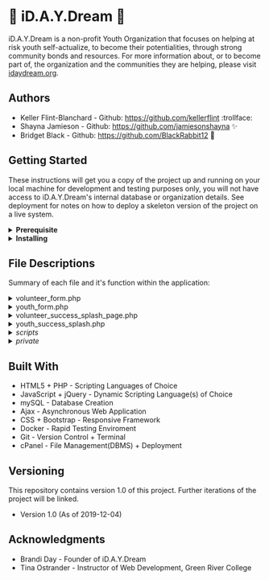 # :blue_heart: iD.A.Y.Dream :blue_heart: #
iD.A.Y.Dream is a non-profit Youth Organization that focuses on helping at risk youth self-actualize, to become their potentialities, through strong community bonds and resources. For more information about, or to become part of, the organization and the communities they are helping, please visit [idaydream.org](https://www.idaydream.org/).

## Authors
* Keller Flint-Blanchard - Github: https://github.com/kellerflint :trollface:
* Shayna Jamieson - Github: https://github.com/jamiesonshayna :sparkles:
* Bridget Black - Github: https://github.com/BlackRabbit12 :rabbit2:

## Getting Started
These instructions will get you a copy of the project up and running on your local machine for development and testing purposes only, you will not have access to iD.A.Y.Dream's internal database or organization details.
See deployment for notes on how to deploy a skeleton version of the project on a live system.

<details>
  <summary><strong>Prerequisite</strong></summary>
    <p>What things you need to install the software and how to install them:

```
IDE of chice (we used PhpStorm)
Docker (optional)
Server (remote host)
```
</p>
</details>

<details>
  <summary><strong>Installing</strong></summary>
    <p>This is a step by step that tells you how to get a development enviroment running on your local machine:

```
Step 1:  Install necessary applications
Step 2:  Clone the iD.A.Y.Dream repository into your own repository/IDE
Step 3:  Reconfigure login and database connection credentials
             * If using a remote host:
                 * Move files: db_connect.php, login_creds.php outside of your publicly available files (needs to be private)
                 * Inside file: init.php, update the file path
             * If using docker:
                 * Establish your dockerfile appropriately for database passwords: docker-compose.yml, Dockerfile
Step 4:  Ensure site functions as intended and that you have access to your own administration pages
Step 5:  Have fun changing and improving upon our work!
```
</p>
</details>

## File Descriptions
Summary of each file and it's function within the application:

<details>
  <summary>volunteer_form.php</summary>
    <p>File contains iD.A.Y.Dream Youth Organization's Volunteer Sign Up Form. Interested volunteers fill out this form and are entered into the database for admin to run a background check and then 'activate' the volunteer. This form collects sensitive data and is a consent for background check.
    </p>
</details>


<details>
  <summary>youth_form.php</summary>
    <p>File contains iD.A.Y.Dream Youth Organization's Dreamer (aka youth) Sign Up Form. Interested youth fill out this form and are entered into the database for admin to contact the potential dreamer's parent/guardian for sign up consent, and then 'activate' the dreamer. This form collects minimal personal data.
    </p>
</details>


<details>
  <summary>volunteer_success_splash_page.php</summary>
    <p>File contains iD.A.Y.Dream Youth Organization's summary of provided volunteer information. The volunteer will have filled out a Sign Up form and submitted it to the database. This page displays the information back to the volunteer for review and or personal records. This page also serves as an indicator that the volunteer's information was successfully inserted into the database.
    </p>
</details>

<details>
  <summary>youth_success_splash.php</summary>
    <p>File contains iD.A.Y.Dream Youth Organization's summary of provided dreamer information. The dreamer will have filled out a Sign Up form and submitted it to the database. This page displays the information back to the dreamer for review and or personal records. This page also serves as an indicator that the dreamer's information was successfully inserted into the database.
    </p>
</details>


<details>
  <summary><em>scripts</em></summary>

<details>
  <summary>success_splash_functions.js</summary>
    <p>File controls the toggle functionality of the success page for both volunteer sign up and dreamer sign up.
    </p>
  
  + Functions:
     + toggleSummary()
     
</details>
</details>


<details>
 <summary><em>private</em></summary>

<details>
  <summary>functions.php</summary>
    <p>File contains functions to build the admin table (with appropriate formatting), the dropdown field inside the admin  table, and to build the summary pages.
</p>

+ Functions:
 	+ buildTable()
 	+ dropDownStatus()
 	+ formatHeadings()
 	+ formatSQLDate()
 	+ formatSQLPhone()
 	+ createSummary()
    
</details>

</details>

## Built With
* HTML5 + PHP - Scripting Languages of Choice
* JavaScript + jQuery - Dynamic Scripting Language(s) of Choice
* mySQL - Database Creation
* Ajax - Asynchronous Web Application
* CSS + Bootstrap - Responsive Framework
* Docker - Rapid Testing Enviroment
* Git - Version Control + Terminal
* cPanel - File Management(DBMS) + Deployment

## Versioning
This repository contains version 1.0 of this project. Further iterations of the project will be linked.
* Version 1.0 (As of 2019-12-04)

## Acknowledgments
* Brandi Day - Founder of iD.A.Y.Dream
* Tina Ostrander - Instructor of Web Development, Green River College
